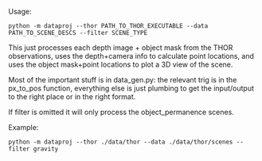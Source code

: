Usage:

```
python -m dataproj --thor PATH_TO_THOR_EXECUTABLE --data PATH_TO_SCENE_DESCS --filter SCENE_TYPE
```

This just processes each depth image + object mask from the THOR observations, uses the depth+camera info to calculate point locations, and uses the object mask+point locations to plot a 3D view of the scene.

Most of the important stuff is in data_gen.py: the relevant trig is in the px_to_pos function, everything else is just plumbing to get the input/output to the right place or in the right format.

If filter is omitted it will only process the object_permanence scenes.

Example:

```
python -m dataproj --thor ./data/thor --data ./data/thor/scenes --filter gravity
```
